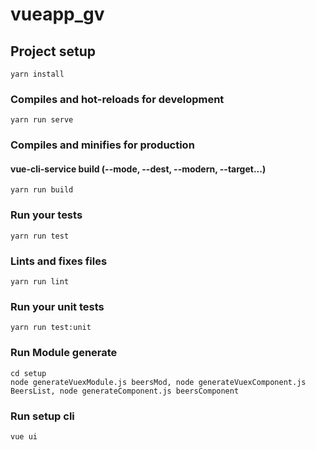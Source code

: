 # vueapp_gv

## Project setup
```
yarn install
```

### Compiles and hot-reloads for development
```
yarn run serve
```

### Compiles and minifies for production
#### vue-cli-service build (--mode, --dest, --modern, --target...)
```
yarn run build
```


### Run your tests
```
yarn run test
```

### Lints and fixes files
```
yarn run lint
```

### Run your unit tests
```
yarn run test:unit
```

### Run Module generate
```
cd setup
node generateVuexModule.js beersMod, node generateVuexComponent.js BeersList, node generateComponent.js beersComponent
```

### Run setup cli
```
vue ui
```
